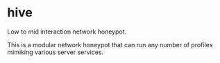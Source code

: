 # hive
Low to mid interaction network honeypot.  

This is a modular network honeypot that can run any number of profiles mimiking various server services.